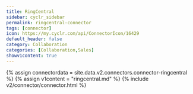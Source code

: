 ```yaml
---
title: RingCentral
sidebar: cyclr_sidebar
permalink: ringcentral-connector
tags: [connector]
icon: https://my.cyclr.com/api/ConnectorIcon/16429
default_header: false
category: Collaboration
categories: [Collaboration,Sales]
showv1content: true
---
```

{% assign connectordata = site.data.v2.connectors.connector-ringcentral %}
{% assign v1content = "ringcentral.md" %}
{% include v2/connector/connector.html %}	
